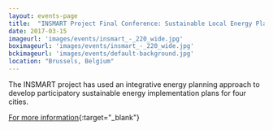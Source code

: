 ```yaml
---
layout: events-page
title:  "INSMART Project Final Conference: Sustainable Local Energy Planning"
date: 2017-03-15
imageurl: 'images/events/insmart_-_220_wide.jpg'
boximageurl: 'images/events/insmart_-_220_wide.jpg'
bckimageurl: 'images/events/default-background.jpg'
location: "Brussels, Belgium"
---
```

The INSMART project has used an integrative energy planning approach to develop participatory sustainable energy implementation plans for four cities.

[For more information](http://www.insmartenergy.com/events/insmart-final-conference){:target="_blank"}
